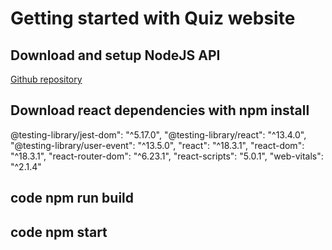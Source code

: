 # Getting started with Quiz website

## Download and setup NodeJS API
[Github repository](https://github.com/pedrohemmel/Quiz-API)

## Download react dependencies with npm install
@testing-library/jest-dom": "^5.17.0",
"@testing-library/react": "^13.4.0",
"@testing-library/user-event": "^13.5.0",
"react": "^18.3.1",
"react-dom": "^18.3.1",
"react-router-dom": "^6.23.1",
"react-scripts": "5.0.1",
"web-vitals": "^2.1.4"

## code npm run build

## code npm start